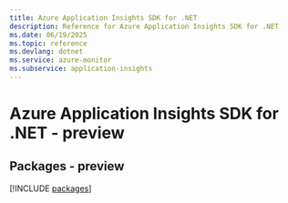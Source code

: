 ```yaml
---
title: Azure Application Insights SDK for .NET
description: Reference for Azure Application Insights SDK for .NET
ms.date: 06/19/2025
ms.topic: reference
ms.devlang: dotnet
ms.service: azure-monitor
ms.subservice: application-insights
---
```

# Azure Application Insights SDK for .NET - preview
## Packages - preview
[!INCLUDE [packages](application-insights-index.md)]